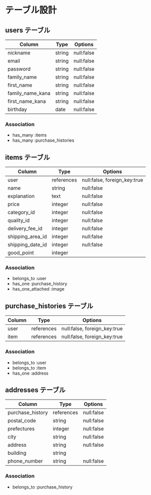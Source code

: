 # テーブル設計

## users テーブル

| Column           | Type    | Options    |
| ---------------- | ------- | ---------- |
| nickname         | string  | null:false |
| email            | string  | null:false |
| password         | string  | null:false |
| family_name      | string  | null:false |
| first_name       | string  | null:false |
| family_name_kana | string  | null:false |
| first_name_kana  | string  | null:false |
| birthday         | date    | null:false |

### Association

- has_many :items
- has_many :purchase_histories

## items テーブル

| Column           | Type       | Options                      |
| -----------------| ---------- | ---------------------------- |
| user             | references | null:false, foreign_key:true |
| name             | string     | null:false                   |
| explanation      | text       | null:false                   |
| price            | integer    | null:false                   |
| category_id      | integer    | null:false                   |
| quality_id       | integer    | null:false                   |
| delivery_fee_id  | integer    | null:false                   |
| shipping_area_id | integer    | null:false                   |
| shipping_date_id | integer    | null:false                   |
| good_point       | integer    |                              |

### Association

- belongs_to :user
- has_one    :purchase_history
- has_one_attached :image

## purchase_histories テーブル

| Column       | Type       | Options                      |
| ------------ | ---------- | ---------------------------- |
| user         | references | null:false, foreign_key:true |
| item         | references | null:false, foreign_key:true |

### Association

- belongs_to :user
- belongs_to :item
- has_one    :address

## addresses テーブル

| Column           | Type       | Options                      |
| ---------------- | ---------- | ---------------------------- |
| purchase_history | references | null:false                   |
| postal_code      | string     | null:false                   |
| prefectures      | integer    | null:false                   |
| city             | string     | null:false                   |
| address          | string     | null:false                   |
| building         | string     |                              |
| phone_number     | string     | null:false                   |

### Association

- belongs_to :purchase_history
